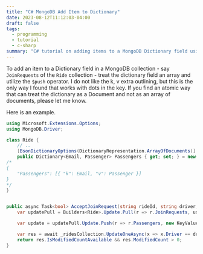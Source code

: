 ```yaml
---
title: "C# MongoDB Add Item to Dictionary"
date: 2023-08-12T11:12:03-04:00
draft: false
tags:
  - programming
  - tutorial
  - c-sharp
summary: "C# tutorial on adding items to a MongoDB Dictionary field using the $push operator, demonstrating the array-of-documents approach."
---
```


To add an item to a Dictionary field in a MongoDB collection - say `JoinRequests` of the `Ride` collection - treat the dictionary field an array and utilize the `$push` operator. I do not like the k, v extra outlining, but this is the only way I found that works with dots in the key. If you find an atomic way that can treat the dictionary as a Document and
not as an array of documents, please let me know.

Here is an example.

```cs
using Microsoft.Extensions.Options;
using MongoDB.Driver;

class Ride {
    // ..
    [BsonDictionaryOptions(DictionaryRepresentation.ArrayOfDocuments)]
    public Dictionary<Email, Passenger> Passengers { get; set; } = new();
/*
{
    "Passengers": [{ "k": Email, "v": Passenger }]
}
*/
}


public async Task<bool> AcceptJoinRequest(string rideId, string driver, string user) {
    var updatePull = Builders<Ride>.Update.Pull(r => r.JoinRequests, user);

    var update = updatePull.Update.Push(r => r.Passengers, new KeyValuePair<string, Passenger>(user, new Passenger()));

    var res = await _ridesCollection.UpdateOneAsync(x => x.Driver == driver && x.Id == rideId && x.JoinRequests.Contains(user), update);
    return res.IsModifiedCountAvailable && res.ModifiedCount > 0;
}
```
